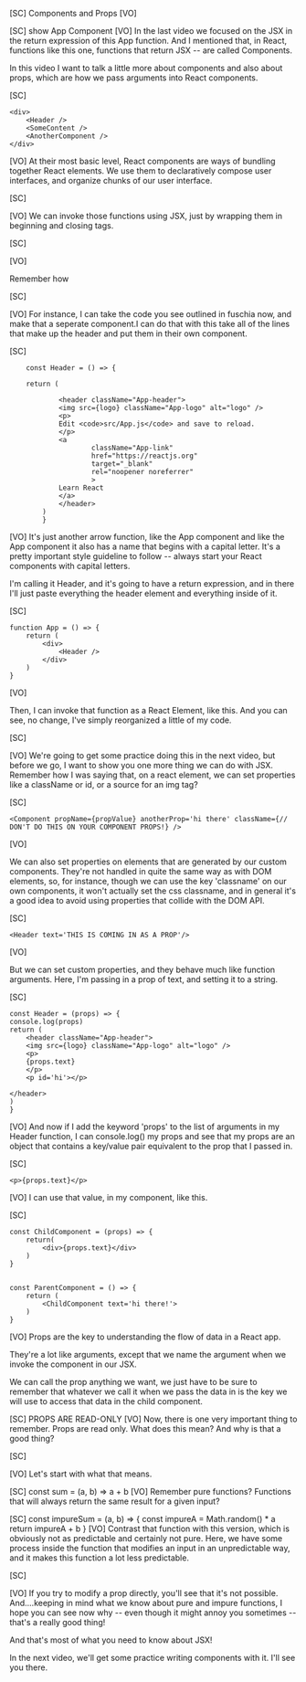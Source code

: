 [SC]
Components and Props
[VO]


[SC]
show App Component
[VO]
In the last video we focused on the JSX in the return expression of this App function.  And I mentioned that, in React, functions like this one, functions that return JSX --  are called Components.  



 

In this video I want to talk a little more about components and also about props, which are how we pass arguments into React components.


[SC]

    <div>
        <Header />
        <SomeContent />
        <AnotherComponent />
    </div>

[VO]
At their most basic level, React components are ways of bundling together React elements. We use them to declaratively compose user interfaces, and organize chunks of our user interface.

[SC]

<MyComponent />


[VO]
We can invoke those functions using JSX, just by wrapping them in beginning and closing tags.  


[SC]

[VO]

Remember how 


[SC]


[VO]
For instance, I can take the code you see outlined in fuschia now, and make that a seperate component.I can do that with this take all of the lines that make up the header and put them in their own component. 




[SC]

        const Header = () => {

        return (

                <header className="App-header">
                <img src={logo} className="App-logo" alt="logo" />
                <p>
                Edit <code>src/App.js</code> and save to reload.
                </p>
                <a
                        className="App-link"
                        href="https://reactjs.org"
                        target="_blank"
                        rel="noopener noreferrer"
                        >
                Learn React
                </a>
                </header>
            )
            }

[VO]
It's just another arrow function, like the App component and like the App component it also has a name that begins with a capital letter. It's a pretty important style guideline to follow -- always start your React components with capital letters.

I'm calling it Header, and it's going to have a return expression, and in there I'll just paste everything the header element and everything inside of it.

[SC]

    function App = () => {
        return (
            <div>
                <Header />
            </div>
        )
    }

[VO]

Then, I can invoke that function as a React Element, like this. And you can see, no change, I've simply reorganized a little of my code.

[SC]

<div className=''>
[VO]
We're going to get some practice doing this in the next video, but before we go, I want to show you one more thing we can do with JSX. Remember how I was saying that, on a react element, we can set properties like a className or id, or a source for an img tag?

[SC]

    <Component propName={propValue} anotherProp='hi there' className={// DON'T DO THIS ON YOUR COMPONENT PROPS!} />

[VO]

We can also set properties on elements that are generated by our custom components. They're not handled in quite the same way as with DOM elements, so, for instance, though we can use the key 'classname' on our own components, it won't actually set the css classname, and in general it's a good idea to avoid using properties that collide with the DOM API.

[SC]

    <Header text='THIS IS COMING IN AS A PROP'/>

[VO]

But we can set custom properties, and they behave much like function arguments. Here, I'm passing in a prop of text, and setting it to a string.

[SC]

    const Header = (props) => {
    console.log(props)
    return (
        <header className="App-header">
        <img src={logo} className="App-logo" alt="logo" />
        <p>
        {props.text}
        </p>
        <p id='hi'></p>

    </header>
    )
    }

[VO]
And now if I add the keyword 'props' to the list of arguments in my Header function, I can
console.log() my props and see that my props are an object that contains a key/value pair equivalent to the prop that I passed in.

[SC]

    <p>{props.text}</p>

[VO]
I can use that value, in my component, like this.

[SC]

    const ChildComponent = (props) => {
        return(
            <div>{props.text}</div>
        )
    }


    const ParentComponent = () => {
        return (
            <ChildComponent text='hi there!'>
        )
    }

[VO]
Props are the key to understanding the flow of data in a React app.

They're a lot like arguments, except that we name the argument when we invoke the component in our JSX.

We can call the prop anything we want, we just have to be sure to remember that whatever we call it when we pass the data in is the key we will use to access that data in the child component.

[SC]
PROPS ARE READ-ONLY
[VO]
Now, there is one very important thing to remember. Props are read only. What does this mean? And why is that a good thing?

[SC]

[VO]
Let's start with what that means.

[SC]
const sum = (a, b) => a + b
[VO]
Remember pure functions? Functions that will always return the same result for a given input?

[SC]
const impureSum = (a, b) => {
const impureA = Math.random() \* a
return impureA + b
}
[VO]
Contrast that function with this version, which is obviously not as predictable and certainly not pure. Here, we have some process inside the function that modifies an input in an unpredictable way, and it makes this function a lot less predictable.

[SC]

[VO]
If you try to modify a prop directly, you'll see that it's not possible. And....keeping in mind what we know about pure and impure functions, I hope you can see now why -- even though it might annoy you sometimes -- that's a really good thing!

And that's most of what you need to know about JSX!

In the next video, we'll get some practice writing components with it. I'll see you there.
